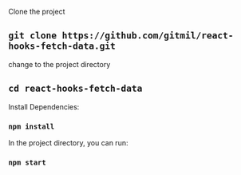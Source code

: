 
Clone the project

## `git clone https://github.com/gitmil/react-hooks-fetch-data.git`

change to the project directory

## `cd react-hooks-fetch-data`

Install Dependencies:

### `npm install`

In the project directory, you can run:

### `npm start`

